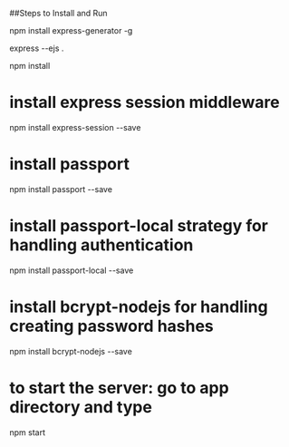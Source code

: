 ##Steps to Install and Run

npm install express-generator -g

express --ejs .

npm install

# install express session middleware
npm install express-session --save

# install passport
npm install passport --save

# install passport-local strategy for handling authentication
npm install passport-local --save

# install bcrypt-nodejs for handling creating password hashes
npm install bcrypt-nodejs --save

# to start the server: go to app directory and type
  npm start
